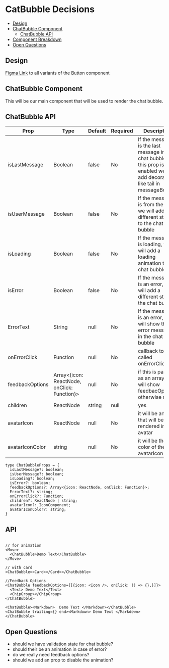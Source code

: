 # CatBubble Decisions

- [Design](#design)
- [ChatBubble Component](#ChatBubble-component)
  - [ChatBubble API](#ChatBubble-api)
- [Component Breakdown](#component-breakdown)
- [Open Questions](#open-questions)

## Design

[Figma Link](https://www.figma.com/design/jubmQL9Z8V7881ayUD95ps/Blade-DSL?node-id=100413-32686&t=n9A7LztwEkIsly3v-0) to all variants of the Button component

## ChatBubble Component

This will be our main component that will be used to render the chat bubble.

## ChatBubble API

| Prop          | Type      | Default | Required | Description                                                                                                                       |
| ------------- | --------- | ------- | -------- | --------------------------------------------------------------------------------------------------------------------------------- |
| isLastMessage | Boolean   | false   | No       | If the message is the last message in the chat bubble , if this prop is enabled we will add decoration like tail in messageBubble |
| isUserMessage | Boolean   | false   | No       | If the message is from the user, we will add a different styles to the chat bubble                                                |
| isLoading     | Boolean   | false   | No       | If the message is loading, we will add a loading animation to the chat bubble                                                     |
| isError       | Boolean   | false   | No       | If the message is an error, we will add a different style to the chat bubble                                                      |
| ErrorText    | String    | null    | No       | If the message is an error, we will show the error message in the chat bubble                                                     |
| onErrorClick | Function | null    | No       | callback to be called onErrorClick          |
| feedbackOptions | Array<{icon: ReactNode, onClick: Function}> | null | No | if this is passed as an array, we will show feedbacOptions, otherwise not        |
| children      | ReactNode | string | null    | yes       | The children that will be rendered inside the chat bubble. can  be react node or a string                                                                      |
| avatarIcon        | ReactNode | null    | No       | it will be an Icon that will be rendered inside avatar                                      |
| avatarIconColor        | string | null    | No       | it will be the color of the avatarIcon                                      |
```tsx
type ChatBubbleProps = {
  isLastMessage?: boolean;
  isUserMessage?: boolean;
  isLoading?: boolean;
  isError?: boolean;  
  feedbackOptions?: Array<{icon: ReactNode, onClick: Function}>;
  ErrorText?: string;
  onErrorClick?: Function;
  children?: ReactNode | string;
  avatarIcon?: IconComponent; 
  avatarIconColor?: string;
}
```

## API 
```tsx

// for animation
<Move>
  <ChatBubble>Demo Text</ChatBubble>
</Move>

// with card
<ChatBubble><Card></Card></ChatBubble>

//Feedback Options 
<ChatBubble feedbackOptions={[{icon: <Icon />, onClick: () => {},}]}>
  <Text> Demo Text</Text>
  <ChipGroup></ChipGroup>
</ChatBubble>

<ChatBubble><Markdown>  Demo Text </Markdown></ChatBubble>
<ChatBubble trailing={} end><Markdown> Demo Text </Markdown></ChatBubble>

````


## Open Questions
- should we have validation state for chat bubble?
- should their be an animation in case of error?
- do we really need feedback options?
- should we add an prop to disable the animation?
